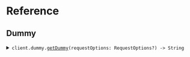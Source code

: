 # Reference
## Dummy
<details><summary><code>client.dummy.<a href="/Sources/Resources/Dummy/DummyClient.swift">getDummy</a>(requestOptions: RequestOptions?) -> String</code></summary>
<dl>
<dd>

#### 🔌 Usage

<dl>
<dd>

<dl>
<dd>

```swift
import Foundation
import SingleUrlEnvironmentDefault

private func main() async throws {
    let client = SingleUrlEnvironmentDefaultClient(token: "<token>")

    _ = try await client.dummy.getDummy()
}

try await main()
```
</dd>
</dl>
</dd>
</dl>

#### ⚙️ Parameters

<dl>
<dd>

<dl>
<dd>

**requestOptions:** `RequestOptions?` — Additional options for configuring the request, such as custom headers or timeout settings.
    
</dd>
</dl>
</dd>
</dl>


</dd>
</dl>
</details>
